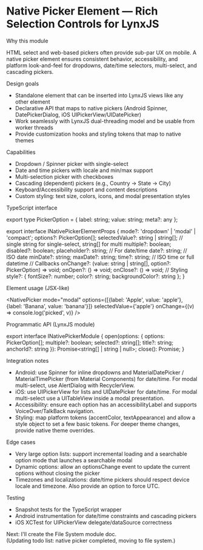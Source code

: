 # Native Picker Element — Rich Selection Controls for LynxJS

Why this module

HTML select and web-based pickers often provide sub-par UX on mobile. A native picker element ensures consistent behavior, accessibility, and platform look-and-feel for dropdowns, date/time selectors, multi-select, and cascading pickers.

Design goals

- Standalone element that can be inserted into LynxJS views like any other element
- Declarative API that maps to native pickers (Android Spinner, DatePickerDialog, iOS UIPickerView/UIDatePicker)
- Work seamlessly with LynxJS dual-threading model and be usable from worker threads
- Provide customization hooks and styling tokens that map to native themes

Capabilities

- Dropdown / Spinner picker with single-select
- Date and time pickers with locale and min/max support
- Multi-selection picker with checkboxes
- Cascading (dependent) pickers (e.g., Country -> State -> City)
- Keyboard/Accessibility support and content descriptions
- Custom styling: text size, colors, icons, and modal presentation styles

TypeScript interface

export type PickerOption = { label: string; value: string; meta?: any };

export interface INativePickerElementProps {
mode?: 'dropdown' | 'modal' | 'compact';
options?: PickerOption[];
selectedValue?: string | string[]; // single string for single-select, string[] for multi
multiple?: boolean;
disabled?: boolean;
placeholder?: string;
// For date/time
date?: string; // ISO date
minDate?: string;
maxDate?: string;
time?: string; // ISO time or full datetime
// Callbacks
onChange?: (value: string | string[], option?: PickerOption) => void;
onOpen?: () => void;
onClose?: () => void;
// Styling
style?: { fontSize?: number; color?: string; backgroundColor?: string };
}

Element usage (JSX-like)

<NativePicker
mode="modal"
options={[{label: 'Apple', value: 'apple'}, {label: 'Banana', value: 'banana'}]}
selectedValue={'apple'}
onChange={(v) => console.log('picked', v)}
/>

Programmatic API (LynxJS module)

export interface INativePickerModule {
open(options: { options: PickerOption[]; multiple?: boolean; selected?: string[]; title?: string; anchorId?: string }): Promise<string[] | string | null>;
close(): Promise<void>;
}

Integration notes

- Android: use Spinner for inline dropdowns and MaterialDatePicker / MaterialTimePicker (from Material Components) for date/time. For modal multi-select, use AlertDialog with RecyclerView.
- iOS: use UIPickerView for lists and UIDatePicker for date/time. For modal multi-select use a UITableView inside a modal presentation.
- Accessibility: ensure each option has an accessibilityLabel and supports VoiceOver/TalkBack navigation.
- Styling: map platform tokens (accentColor, textAppearance) and allow a style object to set a few basic tokens. For deeper theme changes, provide native theme overrides.

Edge cases

- Very large option lists: support incremental loading and a searchable option mode that launches a searchable modal
- Dynamic options: allow an optionsChange event to update the current options without closing the picker
- Timezones and localizations: date/time pickers should respect device locale and timezone. Also provide an option to force UTC.

Testing

- Snapshot tests for the TypeScript wrapper
- Android instrumentation for date/time constraints and cascading pickers
- iOS XCTest for UIPickerView delegate/dataSource correctness

Next: I'll create the File System module doc.  
(Updating todo list: native picker completed, moving to file system.)

